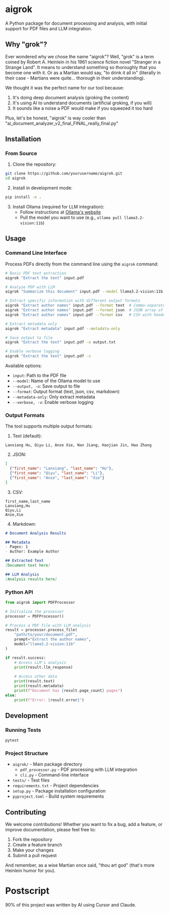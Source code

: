 # aigrok

A Python package for document processing and analysis, with initial support for PDF files and LLM integration.

## Why "grok"?

Ever wondered why we chose the name "aigrok"? Well, "grok" is a term coined by Robert A. Heinlein in his 1961 science fiction novel "Stranger in a Strange Land". It means to understand something so thoroughly that you become one with it. Or as a Martian would say, "to drink it all in" (literally in their case - Martians were quite... thorough in their understanding).

We thought it was the perfect name for our tool because:
1. It's doing deep document analysis (groking the content)
2. It's using AI to understand documents (artificial groking, if you will)
3. It sounds like a noise a PDF would make if you squeezed it too hard

Plus, let's be honest, "aigrok" is way cooler than "ai_document_analyzer_v2_final_FINAL_really_final.py"

## Installation

### From Source

1. Clone the repository:
```bash
git clone https://github.com/yourusername/aigrok.git
cd aigrok
```

2. Install in development mode:
```bash
pip install -e .
```

3. Install Ollama (required for LLM integration):
   - Follow instructions at [Ollama's website](https://ollama.ai)
   - Pull the model you want to use (e.g., `ollama pull llama3.2-vision:11b`)

## Usage

### Command Line Interface

Process PDFs directly from the command line using the `aigrok` command:

```bash
# Basic PDF text extraction
aigrok "Extract the text" input.pdf

# Analyze PDF with LLM
aigrok "Summarize this document" input.pdf --model llama3.2-vision:11b

# Extract specific information with different output formats
aigrok "Extract author names" input.pdf --format text  # Comma-separated list
aigrok "Extract author names" input.pdf --format json  # JSON array of objects
aigrok "Extract author names" input.pdf --format csv   # CSV with headers

# Extract metadata only
aigrok "Extract metadata" input.pdf --metadata-only

# Save output to file
aigrok "Extract the text" input.pdf -o output.txt

# Enable verbose logging
aigrok "Extract the text" input.pdf -v
```

Available options:
- `input`: Path to the PDF file
- `--model`: Name of the Ollama model to use
- `--output, -o`: Save output to file
- `--format`: Output format (text, json, csv, markdown)
- `--metadata-only`: Only extract metadata
- `--verbose, -v`: Enable verbose logging

### Output Formats

The tool supports multiple output formats:

1. Text (default):
```
Lanxiang Hu, Qiyu Li, Anze Xie, Nan Jiang, Haojian Jin, Hao Zhang
```

2. JSON:
```json
[
  {"first_name": "Lanxiang", "last_name": "Hu"},
  {"first_name": "Qiyu", "last_name": "Li"},
  {"first_name": "Anze", "last_name": "Xie"}
]
```

3. CSV:
```csv
first_name,last_name
Lanxiang,Hu
Qiyu,Li
Anze,Xie
```

4. Markdown:
```markdown
# Document Analysis Results

## Metadata
- Pages: 1
- Author: Example Author

## Extracted Text
[Document text here]

## LLM Analysis
[Analysis results here]
```

### Python API

```python
from aigrok import PDFProcessor

# Initialize the processor
processor = PDFProcessor()

# Process a PDF file with LLM analysis
result = processor.process_file(
    "path/to/your/document.pdf",
    prompt="Extract the author names",
    model="llama3.2-vision:11b"
)

if result.success:
    # Access LLM's analysis
    print(result.llm_response)
    
    # Access other data
    print(result.text)
    print(result.metadata)
    print(f"Document has {result.page_count} pages")
else:
    print(f"Error: {result.error}")
```

## Development

### Running Tests

```bash
pytest
```

### Project Structure

- `aigrok/` - Main package directory
  - `pdf_processor.py` - PDF processing with LLM integration
  - `cli.py` - Command-line interface
- `tests/` - Test files
- `requirements.txt` - Project dependencies
- `setup.py` - Package installation configuration
- `pyproject.toml` - Build system requirements

## Contributing

We welcome contributions! Whether you want to fix a bug, add a feature, or improve documentation, please feel free to:

1. Fork the repository
2. Create a feature branch
3. Make your changes
4. Submit a pull request

And remember, as a wise Martian once said, "thou art god" (that's more Heinlein humor for you). 

# Postscript

90% of this project was written by AI using Cursor and Claude.
